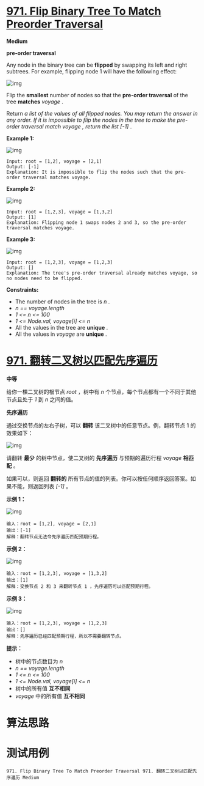 # [971. Flip Binary Tree To Match Preorder Traversal][enTitle]

**Medium**

**pre-order traversal** 

Any node in the binary tree can be **flipped**  by swapping its left and right subtrees. For example, flipping node 1 will have the following effect:

![img](https://assets.leetcode.com/uploads/2021/02/15/fliptree.jpg)

Flip the **smallest**  number of nodes so that the **pre-order traversal**  of the tree **matches**   *voyage* .

Return  *a list of the values of all flipped nodes. You may return the answer in any order. If it is impossible to flip the nodes in the tree to make the pre-order traversal match*  *voyage*  *, return the list*  *[-1]* .



**Example 1:** 

![img](https://assets.leetcode.com/uploads/2019/01/02/1219-01.png)

```
Input: root = [1,2], voyage = [2,1]
Output: [-1]
Explanation: It is impossible to flip the nodes such that the pre-order traversal matches voyage.

```

**Example 2:** 

![img](https://assets.leetcode.com/uploads/2019/01/02/1219-02.png)

```
Input: root = [1,2,3], voyage = [1,3,2]
Output: [1]
Explanation: Flipping node 1 swaps nodes 2 and 3, so the pre-order traversal matches voyage.
```

**Example 3:** 

![img](https://assets.leetcode.com/uploads/2019/01/02/1219-02.png)

```
Input: root = [1,2,3], voyage = [1,2,3]
Output: []
Explanation: The tree's pre-order traversal already matches voyage, so no nodes need to be flipped.

```



**Constraints:** 

- The number of nodes in the tree is  *n* . 
-  *n == voyage.length*  
-  *1 <= n <= 100*  
-  *1 <= Node.val, voyage[i] <= n*  
- All the values in the tree are **unique** . 
- All the values in  *voyage*  are **unique** .


# [971. 翻转二叉树以匹配先序遍历][cnTitle]

**中等**

给你一棵二叉树的根节点  *root*  ，树中有  *n*  个节点，每个节点都有一个不同于其他节点且处于  *1*  到  *n*  之间的值。

**先序遍历** 

通过交换节点的左右子树，可以 **翻转**  该二叉树中的任意节点。例，翻转节点 1 的效果如下：

![img](https://assets.leetcode.com/uploads/2021/02/15/fliptree.jpg)

请翻转 **最少** 的树中节点，使二叉树的 **先序遍历**  与预期的遍历行程  *voyage*  **相匹配**  。

如果可以，则返回 **翻转的**  所有节点的值的列表。你可以按任何顺序返回答案。如果不能，则返回列表  *[-1]* 。



**示例 1：** 

![img](https://assets.leetcode.com/uploads/2019/01/02/1219-01.png)

```
输入：root = [1,2], voyage = [2,1]
输出：[-1]
解释：翻转节点无法令先序遍历匹配预期行程。

```

**示例 2：** 

![img](https://assets.leetcode.com/uploads/2019/01/02/1219-02.png)

```
输入：root = [1,2,3], voyage = [1,3,2]
输出：[1]
解释：交换节点 2 和 3 来翻转节点 1 ，先序遍历可以匹配预期行程。
```

**示例 3：** 

![img](https://assets.leetcode.com/uploads/2019/01/02/1219-02.png)

```
输入：root = [1,2,3], voyage = [1,2,3]
输出：[]
解释：先序遍历已经匹配预期行程，所以不需要翻转节点。

```



**提示：** 

- 树中的节点数目为  *n*  
-  *n == voyage.length*  
-  *1 <= n <= 100*  
-  *1 <= Node.val, voyage[i] <= n*  
- 树中的所有值 **互不相同**  
-  *voyage*  中的所有值 **互不相同** 




# 算法思路

# 测试用例
```
971. Flip Binary Tree To Match Preorder Traversal 971. 翻转二叉树以匹配先序遍历 Medium
```

[enTitle]: https://leetcode.com/problems/flip-binary-tree-to-match-preorder-traversal/
[cnTitle]: https://leetcode-cn.com/problems/flip-binary-tree-to-match-preorder-traversal/
